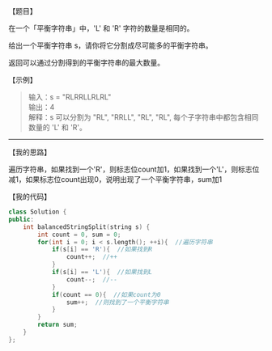 【题目】

在一个「平衡字符串」中，'L' 和 'R' 字符的数量是相同的。

给出一个平衡字符串 s，请你将它分割成尽可能多的平衡字符串。

返回可以通过分割得到的平衡字符串的最大数量。

【示例】

>输入：s = "RLRRLLRLRL"  
输出：4  
解释：s 可以分割为 "RL", "RRLL", "RL", "RL", 每个子字符串中都包含相同数量的 'L' 和 'R'。

---

【我的思路】

遍历字符串，如果找到一个'R'，则标志位count加1，如果找到一个'L'，则标志位减1，如果标志位count出现0，说明出现了一个平衡字符串，sum加1

【我的代码】

```c++
class Solution {
public:
    int balancedStringSplit(string s) {
        int count = 0, sum = 0;
        for(int i = 0; i < s.length(); ++i){  //遍历字符串
            if(s[i] == 'R'){  //如果找到R
                count++;  //++
            }
            if(s[i] == 'L'){  //如果找到L
                count--;  //--
            }
            if(count == 0){  //如果count为0
                sum++;  //则找到了一个平衡字符串
            }
        }
        return sum;
    }
};
```

